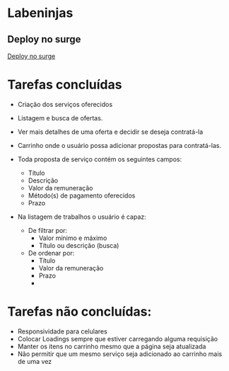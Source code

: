 # Labeninjas

## Deploy no surge

[Deploy no surge](https://quaint-trainsss.surge.sh)

# Tarefas concluídas
- Criação dos serviços oferecidos
- Listagem e busca de ofertas.
- Ver mais detalhes de uma oferta e decidir se deseja contratá-la
- Carrinho onde o usuário possa adicionar propostas para contratá-las.

- Toda proposta de serviço contém os seguintes campos:
    - Título
    - Descrição
    - Valor da remuneração
    - Método(s) de pagamento oferecidos
    - Prazo
    
- Na listagem de trabalhos o usuário é capaz:
    - De filtrar por:
        - Valor mínimo e máximo
        - Título ou descrição (busca)
    - De ordenar por:
        - Título
        - Valor da remuneração
        - Prazo
        - 
# Tarefas não concluídas: 

- Responsividade para celulares
- Colocar Loadings sempre que estiver carregando alguma requisição
- Manter os itens no carrinho mesmo que a página seja atualizada
- Não permitir que um mesmo serviço seja adicionado ao carrinho mais de uma vez
